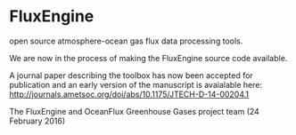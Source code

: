 FluxEngine
==========

open source atmosphere-ocean gas flux data processing tools.

We are now in the process of making the FluxEngine source code available.

A journal paper describing the toolbox has now been accepted for publication and an early version of the manuscript is avaialable here: http://journals.ametsoc.org/doi/abs/10.1175/JTECH-D-14-00204.1

The FluxEngine and OceanFlux Greenhouse Gases project team (24 February 2016)
